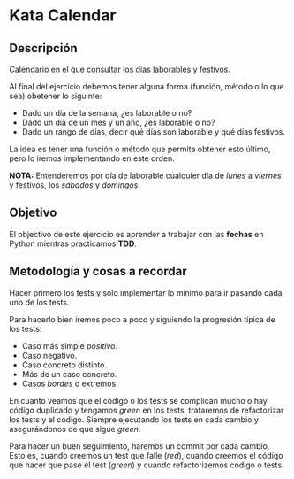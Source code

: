Kata Calendar
==============

Descripción
-----------

Calendario en el que consultar los días laborables y festivos.

Al final del ejercicio debemos tener alguna forma (función, método o lo que sea) obetener lo siguinte:
* Dado un día de la semana, ¿es laborable o no?
* Dado un día de un mes y un año, ¿es laborable o no?
* Dado un rango de días, decir qué días son laborable y qué días festivos.

La idea es tener una función o método que permita obtener esto último, pero lo iremos implementando en este orden.

**NOTA:** Entenderemos por día de laborable cualquier día de _lunes_ a _viernes_ y festivos, los _sábados_ y _domingos_. 

Objetivo
--------

El objectivo de este ejercicio es aprender a trabajar con las **fechas** en Python mientras practicamos **TDD**.

Metodología y cosas a recordar
------------------------------

Hacer primero los tests y sólo implementar lo mínimo para ir pasando cada uno de los tests.

Para hacerlo bien iremos poco a poco y siguiendo la progresión típica de los tests:
* Caso más simple _positivo_.
* Caso negativo.
* Caso concreto distinto.
* Más de un caso concreto.
* Casos _bordes_ o extremos.

En cuanto veamos que el código o los tests se complican mucho o hay código duplicado y tengamos _green_ en los tests, trataremos de refactorizar los tests y el código. Siempre ejecutando los tests en cada cambio y asegurándonos de que sigue _green_.

Para hacer un buen seguimiento, haremos un commit por cada cambio. Esto es, cuando creemos un test que falle (_red_), cuando creemos el código que hacer que pase el test (_green_) y cuando refactorizemos código o tests.

